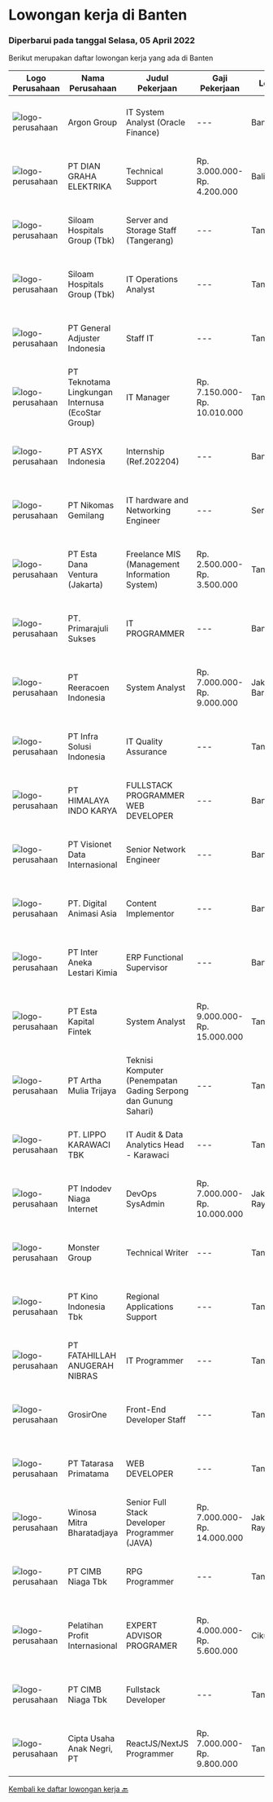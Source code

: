 
  # Lowongan kerja di Banten

  ### Diperbarui pada tanggal Selasa, 05 April 2022

  Berikut merupakan daftar lowongan kerja yang ada di Banten

  |Logo Perusahaan | Nama Perusahaan | Judul Pekerjaan | Gaji Pekerjaan | Lokasi | Deskripsi | Tanggal diunggah | Pranala |
  | -------------- | --------------- | --------------- | --------- | --------- | -------------- | ------- | ----------- |
  |![logo-perusahaan](https://image-service-cdn.seek.com.au/6c568ba36780642b30de509e2e495cad6ae4c026/ee4dce1061f3f616224767ad58cb2fc751b8d2dc)|Argon Group|IT System Analyst (Oracle Finance)|---|Banten|Responsibilities: Assist in interpreting business documents and develop use cases for development team Analyze information needs and functional...|Minggu, 03 April 2022|https://www.jobstreet.co.id/id/job/it-system-analyst-oracle-finance-3833901?token=0~9e74783a-3da1-4365-85a7-0fe6ff9188d1&sectionRank=1&jobId=jobstreet-id-job-3833901|
|![logo-perusahaan](https://image-service-cdn.seek.com.au/6724301a3d42a36c4b43d01afcb6475b391f135e/ee4dce1061f3f616224767ad58cb2fc751b8d2dc)|PT DIAN GRAHA ELEKTRIKA|Technical Support|Rp. 3.000.000-Rp. 4.200.000|Bali|Persyaratan: Usia 20 sampai 35 tahun Pendidikan minimal SMK Pengalaman bidang Fiber Optik minimal 1 tahun Memiliki kemampuan dan pemahaman Fiber Optik...|Senin, 04 April 2022|https://www.jobstreet.co.id/id/job/technical-support-3842981?token=0~9e74783a-3da1-4365-85a7-0fe6ff9188d1&sectionRank=2&jobId=jobstreet-id-job-3842981|
|![logo-perusahaan](https://image-service-cdn.seek.com.au/431745bcf5bb8f03b3acaed4042a9004c71690d6/ee4dce1061f3f616224767ad58cb2fc751b8d2dc)|Siloam Hospitals Group (Tbk)|Server and Storage Staff (Tangerang)|---|Tangerang|Job Descriptions: Designing and planing ICT infrastructure such as server, storage and virtualization Perform server and storage capacity planning and...|Senin, 04 April 2022|https://www.jobstreet.co.id/id/job/server-and-storage-staff-tangerang-3842303?token=0~9e74783a-3da1-4365-85a7-0fe6ff9188d1&sectionRank=3&jobId=jobstreet-id-job-3842303|
|![logo-perusahaan](https://image-service-cdn.seek.com.au/431745bcf5bb8f03b3acaed4042a9004c71690d6/ee4dce1061f3f616224767ad58cb2fc751b8d2dc)|Siloam Hospitals Group (Tbk)|IT Operations Analyst|---|Tangerang|Responsibilities: Participate in IT Projects related to technology diagnosis and assessment activities for Hybrid Cloud based infrastructures, where...|Senin, 04 April 2022|https://www.jobstreet.co.id/id/job/it-operations-analyst-3842309?token=0~9e74783a-3da1-4365-85a7-0fe6ff9188d1&sectionRank=4&jobId=jobstreet-id-job-3842309|
|![logo-perusahaan](https://i.ibb.co/sqvTCh9/112815900-stock-vector-no-image-available-icon-flat-vector.webp)|PT General Adjuster Indonesia|Staff IT|---|Tangerang|Tanggung jawab: Maintain &amp; mengembangkan website Memiliki kemampuan untuk membuat aplikasi Membuat laporan perkembangan website dan aplikasi...|Senin, 04 April 2022|https://www.jobstreet.co.id/id/job/staff-it-3842072?token=0~9e74783a-3da1-4365-85a7-0fe6ff9188d1&sectionRank=5&jobId=jobstreet-id-job-3842072|
|![logo-perusahaan](https://image-service-cdn.seek.com.au/9a9bb43e9e76ae964105c9f5701a4fec3db10455/ee4dce1061f3f616224767ad58cb2fc751b8d2dc)|PT Teknotama Lingkungan Internusa (EcoStar Group)|IT Manager|Rp. 7.150.000-Rp. 10.010.000|Tangerang|Kualifikasi : Pendidikan minimal S1 di bidang teknologi informasi, ilmu komputer, rekayasa perangkat lunak, atau bidang terkait. Memiliki pengalaman...|Senin, 04 April 2022|https://www.jobstreet.co.id/id/job/it-manager-3842178?token=0~9e74783a-3da1-4365-85a7-0fe6ff9188d1&sectionRank=6&jobId=jobstreet-id-job-3842178|
|![logo-perusahaan](https://image-service-cdn.seek.com.au/3f02a3a610a149a1539e2dc04b04464c8c6b5745/ee4dce1061f3f616224767ad58cb2fc751b8d2dc)|PT ASYX Indonesia|Internship (Ref.202204)|---|Banten|Syarat: Usia maksimal 24 tahun Mahasiswa (aktif/ tahap akhir)/ Fresh graduate Memiliki ketertarikan pada dunia Teknologi informasi dan finance Mampu...|Senin, 04 April 2022|https://www.jobstreet.co.id/id/job/internship-ref.202204-3842276?token=0~9e74783a-3da1-4365-85a7-0fe6ff9188d1&sectionRank=7&jobId=jobstreet-id-job-3842276|
|![logo-perusahaan](https://image-service-cdn.seek.com.au/b1312aff5418d0b13af4553f55b261fee877e27a/ee4dce1061f3f616224767ad58cb2fc751b8d2dc)|PT Nikomas Gemilang|IT hardware and Networking Engineer|---|Serang|Responsibilities: Setting up and installing new hardware and software systems. Diagnosing and troubleshooting computer issues. Maintaining hardware...|Sabtu, 02 April 2022|https://www.jobstreet.co.id/id/job/it-hardware-and-networking-engineer-3841654?token=0~9e74783a-3da1-4365-85a7-0fe6ff9188d1&sectionRank=8&jobId=jobstreet-id-job-3841654|
|![logo-perusahaan](https://image-service-cdn.seek.com.au/55bcc39475328bb86f5fd885edd070030efc9223/ee4dce1061f3f616224767ad58cb2fc751b8d2dc)|PT Esta Dana Ventura (Jakarta)|Freelance MIS (Management Information System)|Rp. 2.500.000-Rp. 3.500.000|Tangerang|-Background pendidikan D3/S1 IT-Menguasai penggunaan database (SQL, MySQL, SQL Query)-Mahir pengolahan data menggunakan Ms. Excel-Bersedia untuk...|Senin, 04 April 2022|https://www.jobstreet.co.id/id/job/freelance-mis-management-information-system-3842235?token=0~9e74783a-3da1-4365-85a7-0fe6ff9188d1&sectionRank=9&jobId=jobstreet-id-job-3842235|
|![logo-perusahaan](https://image-service-cdn.seek.com.au/d5459a97051dadc304d71437828fb7a4f08e2eb8/ee4dce1061f3f616224767ad58cb2fc751b8d2dc)|PT. Primarajuli Sukses|IT PROGRAMMER|---|Banten|Kualifikasi : Usia Maksimal 35 Tahun Pendidikan minimal  S1 Informatika Pengalaman Pemograman minimal 3 Tahun Memahami Sistem Pengkodean Menguasai...|Senin, 04 April 2022|https://www.jobstreet.co.id/id/job/it-programmer-3842329?token=0~9e74783a-3da1-4365-85a7-0fe6ff9188d1&sectionRank=10&jobId=jobstreet-id-job-3842329|
|![logo-perusahaan](https://image-service-cdn.seek.com.au/d33bd8dd71322db8ea58cab3a99c9a2f44aec216/ee4dce1061f3f616224767ad58cb2fc751b8d2dc)|PT Reeracoen Indonesia|System Analyst|Rp. 7.000.000-Rp. 9.000.000|Jakarta Barat|IT SYSTEM ANALYST (TANGERANG) [50987] COMPANY CATEGORY:Japanese Building Materials ManufacturingJOB SUMMARY: Configuring system application design and...|Senin, 04 April 2022|https://www.jobstreet.co.id/id/job/system-analyst-3842478?token=0~9e74783a-3da1-4365-85a7-0fe6ff9188d1&sectionRank=11&jobId=jobstreet-id-job-3842478|
|![logo-perusahaan](https://image-service-cdn.seek.com.au/1d28508741a18a8787327f3864aa8fb63be75845/ee4dce1061f3f616224767ad58cb2fc751b8d2dc)|PT Infra Solusi Indonesia|IT Quality Assurance|---|Tangerang|Responsibility: Able to understand business and product requirement documents; Developing Detailed Test Cases &amp; Scenarios based on the documents...|Sabtu, 02 April 2022|https://www.jobstreet.co.id/id/job/it-quality-assurance-3832558?token=0~9e74783a-3da1-4365-85a7-0fe6ff9188d1&sectionRank=12&jobId=jobstreet-id-job-3832558|
|![logo-perusahaan](https://image-service-cdn.seek.com.au/4d66bfd3c287048c5ace8e9b98c8bdf875d3b697/ee4dce1061f3f616224767ad58cb2fc751b8d2dc)|PT HIMALAYA INDO KARYA|FULLSTACK PROGRAMMER WEB DEVELOPER|---|Banten|Job Descriptions : Develop Web Applications Back-end web development with PHP (Laravel Framework), API’s, Java and Web Services Front-end web...|Senin, 04 April 2022|https://www.jobstreet.co.id/id/job/fullstack-programmer-web-developer-3842801?token=0~9e74783a-3da1-4365-85a7-0fe6ff9188d1&sectionRank=13&jobId=jobstreet-id-job-3842801|
|![logo-perusahaan](https://image-service-cdn.seek.com.au/84d23b3586ee4efd70ea62878095fcc6b1639e33/ee4dce1061f3f616224767ad58cb2fc751b8d2dc)|PT Visionet Data Internasional|Senior Network Engineer|---|Banten|Requirements: Candidate must possess at least Bachelor's Degree in Computer Science/Information Technology or equivalent.  At least 5 Year(s) of...|Minggu, 03 April 2022|https://www.jobstreet.co.id/id/job/senior-network-engineer-3833623?token=0~9e74783a-3da1-4365-85a7-0fe6ff9188d1&sectionRank=14&jobId=jobstreet-id-job-3833623|
|![logo-perusahaan](https://image-service-cdn.seek.com.au/f361b780bbbab0e27ba721f469fa9b8e9f343f28/ee4dce1061f3f616224767ad58cb2fc751b8d2dc)|PT. Digital Animasi Asia|Content Implementor|---|Banten|Kualifikasi: Kandidat minimal SMA/SMK/Diploma jurusan apapun. Berpengalaman minimal 1 tahun bekerja di perusahaan bidang teknologi (Fresh graduate are...|Senin, 04 April 2022|https://www.jobstreet.co.id/id/job/content-implementor-3842277?token=0~9e74783a-3da1-4365-85a7-0fe6ff9188d1&sectionRank=15&jobId=jobstreet-id-job-3842277|
|![logo-perusahaan](https://image-service-cdn.seek.com.au/1dbb3ef1bfe3ae205e8246e38e1c40dac2e11b8b/ee4dce1061f3f616224767ad58cb2fc751b8d2dc)|PT Inter Aneka Lestari Kimia|ERP Functional Supervisor|---|Banten|Position SummaryUnder limited supervision, Information System Supervisor provides leadership and coordination of project teams consisting of...|Sabtu, 02 April 2022|https://www.jobstreet.co.id/id/job/erp-functional-supervisor-3832469?token=0~9e74783a-3da1-4365-85a7-0fe6ff9188d1&sectionRank=16&jobId=jobstreet-id-job-3832469|
|![logo-perusahaan](https://image-service-cdn.seek.com.au/a319985f497e2a01752d4c80492d5a1f99c389a1/ee4dce1061f3f616224767ad58cb2fc751b8d2dc)|PT Esta Kapital Fintek|System Analyst|Rp. 9.000.000-Rp. 15.000.000|Tangerang|Job Description/Responsibilities: Capturing requirement and understanding system processes Create document flow chart system processesDesigning...|Minggu, 03 April 2022|https://www.jobstreet.co.id/id/job/system-analyst-3833793?token=0~9e74783a-3da1-4365-85a7-0fe6ff9188d1&sectionRank=17&jobId=jobstreet-id-job-3833793|
|![logo-perusahaan](https://image-service-cdn.seek.com.au/2abf327a93a1e5299bef2229675477630a636588/ee4dce1061f3f616224767ad58cb2fc751b8d2dc)|PT Artha Mulia Trijaya|Teknisi Komputer (Penempatan Gading Serpong dan Gunung Sahari)|---|Tangerang|TEKNISI KOMPUTER (PENEMPATAN GADING SERPONG dan GUNUNG SAHARI)Kualifikasi : Mempunyai Kendaraan (Motor) Sendiri Bisa Menguasai Penggunaan Tools (Alat)...|Senin, 04 April 2022|https://www.jobstreet.co.id/id/job/teknisi-komputer-penempatan-gading-serpong-dan-gunung-sahari-3842154?token=0~9e74783a-3da1-4365-85a7-0fe6ff9188d1&sectionRank=18&jobId=jobstreet-id-job-3842154|
|![logo-perusahaan](https://image-service-cdn.seek.com.au/36d1f72dfe2eaecadca52d4fcd4d598e74393d61/ee4dce1061f3f616224767ad58cb2fc751b8d2dc)|PT. LIPPO KARAWACI TBK|IT Audit & Data Analytics Head - Karawaci|---|Tangerang|This role will lead IT Audit team to perform IT Risk Assessments and audit on IT general control, IT application control, IT Security &amp; Governance...|Sabtu, 02 April 2022|https://www.jobstreet.co.id/id/job/it-audit-data-analytics-head-karawaci-3841860?token=0~9e74783a-3da1-4365-85a7-0fe6ff9188d1&sectionRank=19&jobId=jobstreet-id-job-3841860|
|![logo-perusahaan](https://image-service-cdn.seek.com.au/f074cabbaa6050e58e0b035af161ff14f87b92a6/ee4dce1061f3f616224767ad58cb2fc751b8d2dc)|PT Indodev Niaga Internet|DevOps SysAdmin|Rp. 7.000.000-Rp. 10.000.000|Jakarta Raya|We are looking for creative and innovative DevOps Engineer who could help us to create and maintain development platforms and processes that enable...|Selasa, 05 April 2022|https://www.jobstreet.co.id/id/job/devops-sysadmin-3843881?token=0~9e74783a-3da1-4365-85a7-0fe6ff9188d1&sectionRank=20&jobId=jobstreet-id-job-3843881|
|![logo-perusahaan](https://image-service-cdn.seek.com.au/fde7c35858fa549271ce89711d09acc66907aecf/ee4dce1061f3f616224767ad58cb2fc751b8d2dc)|Monster Group|Technical Writer|---|Tangerang|Requirements : Min. 1 year of experience working in similar role Take charge in cross functional teams to create and update product documentation...|Minggu, 03 April 2022|https://www.jobstreet.co.id/id/job/technical-writer-3833265?token=0~9e74783a-3da1-4365-85a7-0fe6ff9188d1&sectionRank=21&jobId=jobstreet-id-job-3833265|
|![logo-perusahaan](https://image-service-cdn.seek.com.au/35abed65e00df17ae06167a38013c5902ddfb508/ee4dce1061f3f616224767ad58cb2fc751b8d2dc)|PT Kino Indonesia Tbk|Regional Applications Support|---|Tangerang|KUALIFIKASI : Pendidikan minimal S1 Teknologi Informasi / Sistem Informasi / Ilmu Komputer Pengalaman minimal 2 tahun di posisi terkait (lebih...|Jumat, 01 April 2022|https://www.jobstreet.co.id/id/job/regional-applications-support-3840726?token=0~9e74783a-3da1-4365-85a7-0fe6ff9188d1&sectionRank=22&jobId=jobstreet-id-job-3840726|
|![logo-perusahaan](https://image-service-cdn.seek.com.au/ae94e3b41632c59bb558255047fa50596172df4b/ee4dce1061f3f616224767ad58cb2fc751b8d2dc)|PT FATAHILLAH ANUGERAH NIBRAS|IT Programmer|---|Tangerang|Requirement: Possessed at least Bachelor Degree of Information Technology Have at least 2 years experience as Programmer Have experience in developing...|Sabtu, 02 April 2022|https://www.jobstreet.co.id/id/job/it-programmer-3826178?token=0~9e74783a-3da1-4365-85a7-0fe6ff9188d1&sectionRank=23&jobId=jobstreet-id-job-3826178|
|![logo-perusahaan](https://image-service-cdn.seek.com.au/f54c224dc67a2b277b3ed49a1cf94eee3f22adbf/ee4dce1061f3f616224767ad58cb2fc751b8d2dc)|GrosirOne|Front-End Developer Staff|---|Tangerang|Kualifikasi: Usia maksimal 35 tahun Pendidikan minimal S1 jurusan Teknik Informatika Terbuka bagi freshgraduate Lebih disukai yang memiliki pengalaman...|Minggu, 03 April 2022|https://www.jobstreet.co.id/id/job/front-end-developer-staff-3833109?token=0~9e74783a-3da1-4365-85a7-0fe6ff9188d1&sectionRank=24&jobId=jobstreet-id-job-3833109|
|![logo-perusahaan](https://image-service-cdn.seek.com.au/de213cbd2376019aaaf069bb34d120cfa1d706d8/ee4dce1061f3f616224767ad58cb2fc751b8d2dc)|PT Tatarasa Primatama|WEB DEVELOPER|---|Tangerang|Job Description :*Web Development &amp; Upgrading*Menguasai backend dan frontend*bug fixingQualifikasi :*Menguasai bahasa pem-programan HTML5, CSS3,...|Minggu, 03 April 2022|https://www.jobstreet.co.id/id/job/web-developer-3826570?token=0~9e74783a-3da1-4365-85a7-0fe6ff9188d1&sectionRank=25&jobId=jobstreet-id-job-3826570|
|![logo-perusahaan](https://image-service-cdn.seek.com.au/85529b947cfce6ae1e7fef595e1aa52f582cb146/ee4dce1061f3f616224767ad58cb2fc751b8d2dc)|Winosa Mitra Bharatadjaya|Senior Full Stack Developer Programmer (JAVA)|Rp. 7.000.000-Rp. 14.000.000|Jakarta Raya|Winosa Mitra is a young and fast growing Business consultancy and software development company based in Bandar Lampung. We are expanding and are...|Senin, 04 April 2022|https://www.jobstreet.co.id/id/job/senior-full-stack-developer-programmer-java-3843517?token=0~9e74783a-3da1-4365-85a7-0fe6ff9188d1&sectionRank=26&jobId=jobstreet-id-job-3843517|
|![logo-perusahaan](https://image-service-cdn.seek.com.au/2c6f6f12cb15b08239744ca7630b97fee07e84ce/ee4dce1061f3f616224767ad58cb2fc751b8d2dc)|PT CIMB Niaga Tbk|RPG Programmer|---|Tangerang|Job Description: Create new program and modification as required by business unit Prepare system solution on root cause as preventive action Create...|Minggu, 03 April 2022|https://www.jobstreet.co.id/id/job/rpg-programmer-3833178?token=0~9e74783a-3da1-4365-85a7-0fe6ff9188d1&sectionRank=27&jobId=jobstreet-id-job-3833178|
|![logo-perusahaan](https://image-service-cdn.seek.com.au/aadb2cf3277a86fe38184558c78c11c1ced688ad/ee4dce1061f3f616224767ad58cb2fc751b8d2dc)|Pelatihan Profit Internasional|EXPERT ADVISOR PROGRAMER|Rp. 4.000.000-Rp. 5.600.000|Cikupa|PERSYARATAN (REQUIREMENTS)Memiliki kemampuan membuat indikator custom atau robot berbasis MQL4 dan MQL5.Menguasai Strategi - strategi Trading untuk...|Sabtu, 02 April 2022|https://www.jobstreet.co.id/id/job/expert-advisor-programer-3841725?token=0~9e74783a-3da1-4365-85a7-0fe6ff9188d1&sectionRank=28&jobId=jobstreet-id-job-3841725|
|![logo-perusahaan](https://image-service-cdn.seek.com.au/2c6f6f12cb15b08239744ca7630b97fee07e84ce/ee4dce1061f3f616224767ad58cb2fc751b8d2dc)|PT CIMB Niaga Tbk|Fullstack Developer|---|Tangerang|Job Description: Create new program and modification as required by business unit Prepare system solution on root cause as preventive action Create...|Minggu, 03 April 2022|https://www.jobstreet.co.id/id/job/fullstack-developer-3841929?token=0~9e74783a-3da1-4365-85a7-0fe6ff9188d1&sectionRank=29&jobId=jobstreet-id-job-3841929|
|![logo-perusahaan](https://image-service-cdn.seek.com.au/d106aa4446f737fc4c852534178eaa9df6d1d2fc/ee4dce1061f3f616224767ad58cb2fc751b8d2dc)|Cipta Usaha Anak Negri, PT|ReactJS/NextJS Programmer|Rp. 7.000.000-Rp. 9.800.000|Tangerang|Jobs Working and collaborating within multidisciplinary and international agile teams and partners. Coding high-quality software using distributed...|Minggu, 03 April 2022|https://www.jobstreet.co.id/id/job/reactjs-nextjs-programmer-3832911?token=0~9e74783a-3da1-4365-85a7-0fe6ff9188d1&sectionRank=30&jobId=jobstreet-id-job-3832911|


  [Kembali ke daftar lowongan kerja 🔙](../README.md#daftar-lowongan-kerja)
  